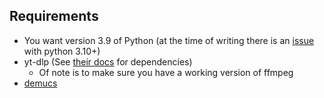 ## Requirements

- You want version 3.9 of Python (at the time of writing there is an [issue](https://github.com/facebookresearch/demucs/issues/286) with python 3.10+)
- yt-dlp (See [their docs](https://github.com/yt-dlp/yt-dlp#dependencies) for dependencies)
  - Of note is to make sure you have a working version of ffmpeg
- [demucs](https://github.com/facebookresearch/demucs#for-musicians)
